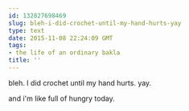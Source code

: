 ```yaml
---
id: 132827698469
slug: bleh-i-did-crochet-until-my-hand-hurts-yay
type: text
date: 2015-11-08 22:24:09 GMT
tags:
- the life of an ordinary bakla
title: ''
---
```

bleh. I did crochet until my hand hurts. yay. 

and i'm like full of hungry today. 